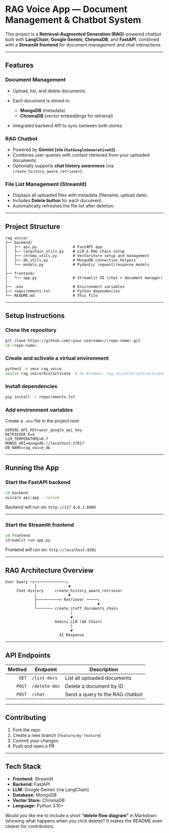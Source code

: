 # RAG Voice App — Document Management & Chatbot System

This project is a **Retrieval-Augmented Generation (RAG)**-powered chatbot built with **LangChain**, **Google Gemini**, **ChromaDB**, and **FastAPI**, combined with a **Streamlit frontend** for document management and chat interactions.

---

## Features

### Document Management

* Upload, list, and delete documents.
* Each document is stored in:

  * **MongoDB** (metadata)
  * **ChromaDB** (vector embeddings for retrieval)
* Integrated backend API to sync between both stores.

### RAG Chatbot

* Powered by **Gemini (via `ChatGoogleGenerativeAI`)**.
* Combines user queries with context retrieved from your uploaded documents.
* Optionally supports **chat history awareness** (via `create_history_aware_retriever`).

### File List Management (Streamlit)

* Displays all uploaded files with metadata (filename, upload date).
* Includes **Delete button** for each document.
* Automatically refreshes the file list after deletion.

---

## Project Structure

```
rag_voice/
├── backend/
│   ├── api.py                # FastAPI app
│   ├── langchain_utils.py    # LLM & RAG chain setup
│   ├── chroma_utils.py       # Vectorstore setup and management
│   ├── db_utils.py           # MongoDB connection helpers
│   └── models.py             # Pydantic request/response models
│
├── frontend/
│   └── app.py                # Streamlit UI (chat + document manager)
│
├── .env                      # Environment variables
├── requirements.txt          # Python dependencies
└── README.md                 # This file
```

---

## Setup Instructions

### Clone the repository

```bash
git clone https://github.com/<your-username>/<repo-name>.git
cd <repo-name>
```

### Create and activate a virtual environment

```bash
python3 -m venv rag_voice
source rag_voice/bin/activate  # On Windows: rag_voice\Scripts\activate
```

### Install dependencies

```bash
pip install -r requirements.txt
```

### Add environment variables

Create a `.env` file in the project root:

```env
GEMINI_API_KEY=your_google_api_key
RETRIEVER_K=4
LLM_TEMPERATURE=0.7
MONGO_URI=mongodb://localhost:27017
DB_NAME=rag_voice_db
```

---

## Running the App

### Start the FastAPI backend

```bash
cd backend
uvicorn api:app --reload
```

Backend will run on: `http://127.0.0.1:8000`

---

### Start the Streamlit frontend

```bash
cd frontend
streamlit run app.py
```

Frontend will run on: `http://localhost:8501`


---

## RAG Architecture Overview

```
User Query ─┬──────────────┐
             │              ▼
     Chat History     create_history_aware_retriever
             │              ▼
             ├──────────> Retriever ─────┐
             │                           ▼
             └──────→ create_stuff_documents_chain
                             │
                             ▼
                      Gemini LLM (QA Chain)
                             │
                             ▼
                        AI Response
```

---

## API Endpoints

| Method | Endpoint      | Description                     |
| -----: | ------------- | ------------------------------- |
|  `GET` | `/list-docs`  | List all uploaded documents     |
| `POST` | `/delete-doc` | Delete a document by ID         |
| `POST` | `/chat`       | Send a query to the RAG chatbot |

---

## Contributing

1. Fork the repo
2. Create a new branch (`feature/my-feature`)
3. Commit your changes
4. Push and open a PR 

---

## Tech Stack

* **Frontend:** Streamlit
* **Backend:** FastAPI
* **LLM:** Google Gemini (via LangChain)
* **Database:** MongoDB
* **Vector Store:** ChromaDB
* **Language:** Python 3.10+

Would you like me to include a short **“delete flow diagram”** in Markdown (showing what happens when you click delete)? It makes the README even clearer for contributors.
